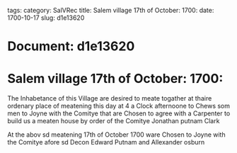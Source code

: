 tags: 
category: SalVRec
title: Salem village 17th of October: 1700:
date: 1700-10-17
slug: d1e13620




# Document: d1e13620


# Salem village 17th of October: 1700:

The Inhabetance of this Village are desired to meate togather at thaire ordenary place of meatening this day at 4 a Clock afternoone to Chews som men to Joyne with the Comitye that are Chosen to agree with a Carpenter to build us a meaten house by order of the Comitye Jonathan putnam Clark

At the abov sd meatening 17th of October 1700 ware Chosen to Joyne with the Comitye afore sd Decon Edward Putnam and Allexander osburn
